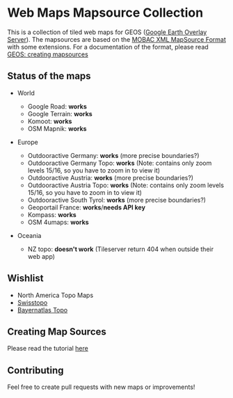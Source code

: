 # Web Maps Mapsource Collection
This is a collection of tiled web maps for GEOS ([Google Earth Overlay Server](https://github.com/grst/geos/)). 
The mapsources are based on the [MOBAC XML MapSource Format](http://mobac.sourceforge.net/wiki/index.php/Custom_XML_Map_Sources) with some extensions. For a documentation of the format, please read [GEOS: creating mapsources](https://github.com/grst/geos#creating-mapsources)

## Status of the maps
* World
  * Google Road: **works**
  * Google Terrain: **works**
  * Komoot: **works**
  * OSM Mapnik: **works**

* Europe
  * Outdooractive Germany: **works** (more precise boundaries?)
  * Outdooractive Germany Topo: **works** (Note: contains only zoom levels 15/16, so you have to zoom in to view it)
  * Outdooractive Austria: **works** (more precise boundaries?)
  * Outdooractive Austria Topo: **works** (Note: contains only zoom levels 15/16, so you have to zoom in to view it)
  * Outdooractive South Tyrol: **works** (more precise boundaries?)
  * Geoportail France: **works**/**needs API key**
  * Kompass: **works**
  * OSM 4umaps: **works**

* Oceania 
  * NZ topo: **doesn't work** (Tileserver return 404 when outside their web app)


## Wishlist
* North America Topo Maps
* [Swisstopo](http://map.geo.admin.ch)
* [Bayernatlas Topo](https://geoportal.bayern.de/bayernatlas/index.html?X=5253240.74&Y=4380640.88&zoom=10&lang=de&topic=ba&bgLayer=tk&layers_opacity=0.2,0.25&layers=lod,e528a2a8-44e7-46e9-9069-1a8295b113b5&catalogNodes=122)

## Creating Map Sources
Please read the tutorial [here](https://github.com/grst/geos#creating-mapsources)

## Contributing
Feel free to create pull requests with new maps or improvements! 
